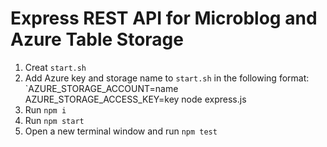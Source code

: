 # Express REST API for Microblog and Azure Table Storage

1. Creat `start.sh`
1. Add Azure key and storage name to `start.sh` in the following format: `AZURE_STORAGE_ACCOUNT=name AZURE_STORAGE_ACCESS_KEY=key node express.js
1. Run `npm i`
1. Run `npm start`
1. Open a new terminal window and run `npm test`